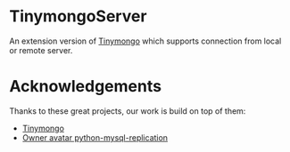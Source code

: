 # TinymongoServer

An extension version of [Tinymongo](https://github.com/schapman1974/tinymongo) which supports connection from local or remote server.

# Acknowledgements

Thanks to these great projects, our work is build on top of them:

- [Tinymongo](https://github.com/schapman1974/tinymongo)
- [Owner avatar
python-mysql-replication
](https://github.com/julien-duponchelle/python-mysql-replication/tree/main)